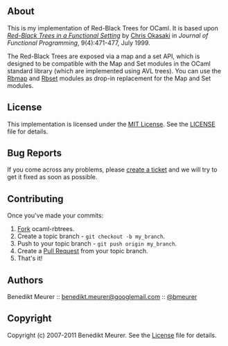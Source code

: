 ## About

This is my implementation of Red-Black Trees for OCaml. It is based upon [_Red-Black Trees in a Functional Setting_](http://www.eecs.usma.edu/webs/people/okasaki/pubs.html#jfp99) by [Chris Okasaki](http://www.eecs.usma.edu/webs/people/okasaki/) in _Journal of Functional Programming_, 9(4):471-477, July 1999.

The Red-Black Trees are exposed via a map and a set API, which is designed to be compatible with the Map and Set modules in the OCaml standard library (which are implemented using AVL trees). You can use the [Rbmap](https://github.com/bmeurer/ocaml-rbtrees/blob/master/rbmap.ml) and [Rbset](https://github.com/bmeurer/ocaml-rbtrees/blob/master/rbset.ml) modules as drop-in replacement for the Map and Set modules.
 

## License

This implementation is licensed under the [MIT License](http://www.opensource.org/licenses/mit-license.php). See the [LICENSE](http://github.com/bmeurer/ocaml-rbtress/raw/master/LICENSE) file for details.


## Bug Reports

If you come across any problems, please [create a ticket](http://github.com/bmeurer/ocaml-rbtrees/issues) and we will try to get it fixed as soon as possible.


## Contributing

Once you've made your commits:

1. [Fork](http://help.github.com/fork-a-repo/ "Fork a repo") ocaml-rbtrees.
2. Create a topic branch - `git checkout -b my_branch`.
3. Push to your topic branch - `git push origin my_branch`.
4. Create a [Pull Request](http://help.github.com/pull-requests/ "Send pull requests") from your topic branch.
5. That's it!


## Authors

Benedikt Meurer :: benedikt.meurer@googlemail.com :: [@bmeurer](http://twitter.com/bmeurer)


## Copyright

Copyright (c) 2007-2011 Benedikt Meurer. See the [License](http://github.com/bmeurer/ocaml-rbtrees/raw/master/LICENSE) file for details.


